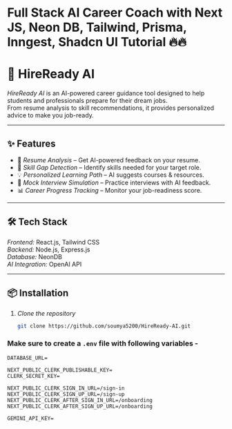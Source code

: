 # Full Stack AI Career Coach with Next JS, Neon DB, Tailwind, Prisma, Inngest, Shadcn UI Tutorial 🔥🔥

# 🚀 HireReady AI

*HireReady AI* is an AI-powered career guidance tool designed to help students and professionals prepare for their dream jobs.  
From resume analysis to skill recommendations, it provides personalized advice to make you job-ready.

---

## ✨ Features
- 📄 *Resume Analysis* – Get AI-powered feedback on your resume.
- 🎯 *Skill Gap Detection* – Identify skills needed for your target role.
- 💡 *Personalized Learning Path* – AI suggests courses & resources.
- 🤖 *Mock Interview Simulation* – Practice interviews with AI feedback.
- 📊 *Career Progress Tracking* – Monitor your job-readiness score.

---

## 🛠 Tech Stack
*Frontend:* React.js, Tailwind CSS  
*Backend:* Node.js, Express.js  
*Database:* NeonDB  
*AI Integration:* OpenAI API

---

## 📦 Installation
1. *Clone the repository*
   ```bash
   git clone https://github.com/soumya5200/HireReady-AI.git

### Make sure to create a `.env` file with following variables -

```
DATABASE_URL=

NEXT_PUBLIC_CLERK_PUBLISHABLE_KEY=
CLERK_SECRET_KEY=

NEXT_PUBLIC_CLERK_SIGN_IN_URL=/sign-in
NEXT_PUBLIC_CLERK_SIGN_UP_URL=/sign-up
NEXT_PUBLIC_CLERK_AFTER_SIGN_IN_URL=/onboarding
NEXT_PUBLIC_CLERK_AFTER_SIGN_UP_URL=/onboarding

GEMINI_API_KEY=
```
